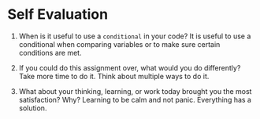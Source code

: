 # Self Evaluation

1. When is it useful to use a `conditional` in your code?
It is useful to use a conditional when comparing variables or to make sure certain conditions are met. 

1. If you could do this assignment over, what would you do differently?
Take more time to do it. Think about multiple ways to do it. 

1. What about your thinking, learning, or work today brought you the most satisfaction? Why?
Learning to be calm and not panic. Everything has a solution.